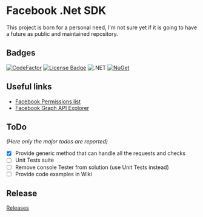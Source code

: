 # Facebook .Net SDK

This project is born for a personal need, I'm not sure yet if it is going to have a future as public and maintained repository.

## Badges
[![CodeFactor](https://www.codefactor.io/repository/github/fabricatorsltd/facebook-sdk-dotnet/badge)](https://www.codefactor.io/repository/github/fabricatorsltd/facebook-sdk-dotnet) [![License Badge](https://img.shields.io/badge/license-MPL--2.0-blue)](https://github.com/SubPixel-it/instagram-sdk-dotnet/blob/master/LICENSE) ![.NET](https://tc.fabricators.ltd/guestAuth/app/rest/builds/buildType:(id:FacebookSdkDotnet_Build)/statusIcon) [![NuGet](https://img.shields.io/nuget/v/fabricators.Facebook.SDK.svg?style=square&label=nuget)](https://www.nuget.org/packages/fabricators.Facebook.SDK/)

## Useful links
*   [Facebook Permissions list](https://developers.facebook.com/docs/facebook-login/permissions)
*   [Facebook Graph API Explorer](https://developers.facebook.com/tools/explorer)

## ToDo
_(Here only the major todos are reported)_
*   [x] Provide generic method that can handle all the requests and checks
*   [ ] Unit Tests suite
*   [ ] Remove console Tester from solution (use Unit Tests instead)
*   [ ] Provide code examples in Wiki

## Release
[Releases](https://tc.fabricators.ltd/viewLog.html?buildTypeId=FacebookSdkDotnet_Build&buildId=lastSuccessful&tab=artifacts&guest=1)
